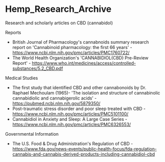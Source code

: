 # Hemp_Research_Archive
Research and scholarly articles on CBD (cannabidol)

Reports

* British Journal of Pharmacology's cannabnoids summary research report on 'Cannabinoid pharmacology: the first 66 years' - https://www.ncbi.nlm.nih.gov/pmc/articles/PMC1760722/
* The World Health Organization's 'CANNABIDIOL(CBD) Pre-Review Report' - https://www.who.int/medicines/access/controlled-substances/5.2_CBD.pdf

Medical Studies

* The first study that identified CBD and other cannabonoids by Dr. Raphael Mechoulam (1965)- 'The isolation and structure of cannabinolic cannabidiolic and cannabigerolic acids' - https://pubmed.ncbi.nlm.nih.gov/5879350/
* Post-traumatic stress disorder and poor sleep treated with CBD - https://www.ncbi.nlm.nih.gov/pmc/articles/PMC5101100/
* Cannabidiol in Anxiety and Sleep: A Large Case Series - https://www.ncbi.nlm.nih.gov/pmc/articles/PMC6326553/

Governmental Information

* The U.S. Food & Drug Administration's Regulation of CBD - https://www.fda.gov/news-events/public-health-focus/fda-regulation-cannabis-and-cannabis-derived-products-including-cannabidiol-cbd

